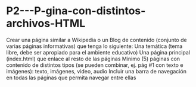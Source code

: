 # P2---P-gina-con-distintos-archivos-HTML
Crear una página similar a Wikipedia o un Blog de contenido (conjunto de varias páginas informativas) que tenga lo siguiente: Una temática (tema libre, debe ser apropiado para el ambiente educativo) Una página principal (index.html) que enlace al resto de las páginas Mínimo (5) páginas con contenido de distintos tipos (se pueden combinar, ej. pág #1 con texto e imágenes): texto, imágenes, video, audio Incluir una barra de navegación en todas las páginas que permita navegar entre ellas
